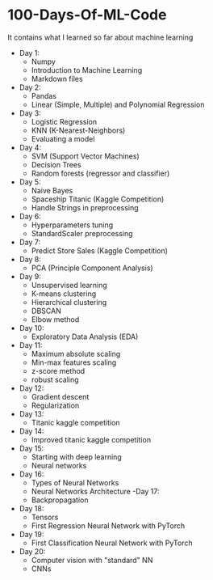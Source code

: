 # 100-Days-Of-ML-Code
It contains what I learned so far about machine learning

- Day 1:
    - Numpy
    - Introduction to Machine Learning
    - Markdown files
- Day 2:
    - Pandas
    - Linear (Simple, Multiple) and Polynomial Regression
- Day 3:
    - Logistic Regression
    - KNN (K-Nearest-Neighbors)
    - Evaluating a model
- Day 4:
    - SVM (Support Vector Machines)
    - Decision Trees
    - Random forests (regressor and classifier)
- Day 5:
    - Naive Bayes
    - Spaceship Titanic (Kaggle Competition)
    - Handle Strings in preprocessing
- Day 6:
    - Hyperparameters tuning
    - StandardScaler preprocessing
- Day 7: 
    - Predict Store Sales (Kaggle Competition)
- Day 8:
    - PCA (Principle Component Analysis)
- Day 9:
    - Unsupervised learning
    - K-means clustering
    - Hierarchical clustering
    - DBSCAN
    - Elbow method
- Day 10:
    - Exploratory Data Analysis (EDA)
- Day 11:
    - Maximum absolute scaling
    - Min-max features scaling
    - z-score method
    - robust scaling
- Day 12:
    - Gradient descent
    - Regularization
- Day 13: 
    - Titanic kaggle competition
- Day 14:
    - Improved titanic kaggle competition 
- Day 15:
    - Starting with deep learning
    - Neural networks
- Day 16:
    - Types of Neural Networks
    - Neural Networks Architecture
-Day 17: 
    - Backpropagation
- Day 18: 
    - Tensors
    - First Regression Neural Network with PyTorch
- Day 19:
    - First Classification Neural Network with PyTorch
- Day 20:
    - Computer vision with "standard" NN
    - CNNs
